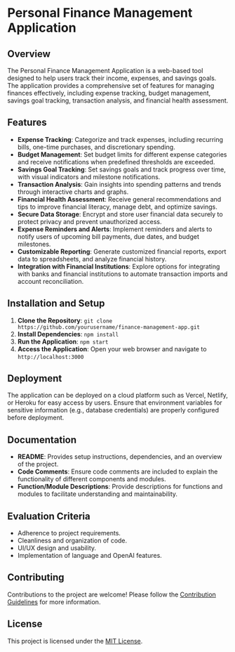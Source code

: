 # Personal Finance Management Application

## Overview

The Personal Finance Management Application is a web-based tool designed to help users track their income, expenses, and savings goals. The application provides a comprehensive set of features for managing finances effectively, including expense tracking, budget management, savings goal tracking, transaction analysis, and financial health assessment.

## Features

- **Expense Tracking**: Categorize and track expenses, including recurring bills, one-time purchases, and discretionary spending.
- **Budget Management**: Set budget limits for different expense categories and receive notifications when predefined thresholds are exceeded.
- **Savings Goal Tracking**: Set savings goals and track progress over time, with visual indicators and milestone notifications.
- **Transaction Analysis**: Gain insights into spending patterns and trends through interactive charts and graphs.
- **Financial Health Assessment**: Receive general recommendations and tips to improve financial literacy, manage debt, and optimize savings.
- **Secure Data Storage**: Encrypt and store user financial data securely to protect privacy and prevent unauthorized access.
- **Expense Reminders and Alerts**: Implement reminders and alerts to notify users of upcoming bill payments, due dates, and budget milestones.
- **Customizable Reporting**: Generate customized financial reports, export data to spreadsheets, and analyze financial history.
- **Integration with Financial Institutions**: Explore options for integrating with banks and financial institutions to automate transaction imports and account reconciliation.

## Installation and Setup

1. **Clone the Repository**: `git clone https://github.com/yourusername/finance-management-app.git`
2. **Install Dependencies**: `npm install`
3. **Run the Application**: `npm start`
4. **Access the Application**: Open your web browser and navigate to `http://localhost:3000`

## Deployment

The application can be deployed on a cloud platform such as Vercel, Netlify, or Heroku for easy access by users. Ensure that environment variables for sensitive information (e.g., database credentials) are properly configured before deployment.

## Documentation

- **README**: Provides setup instructions, dependencies, and an overview of the project.
- **Code Comments**: Ensure code comments are included to explain the functionality of different components and modules.
- **Function/Module Descriptions**: Provide descriptions for functions and modules to facilitate understanding and maintainability.

## Evaluation Criteria

- Adherence to project requirements.
- Cleanliness and organization of code.
- UI/UX design and usability.
- Implementation of language and OpenAI features.

## Contributing

Contributions to the project are welcome! Please follow the [Contribution Guidelines](CONTRIBUTING.md) for more information.

## License

This project is licensed under the [MIT License](LICENSE).
